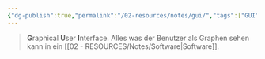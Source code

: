 ```yaml
---
{"dg-publish":true,"permalink":"/02-resources/notes/gui/","tags":["GUI","bedeutung"],"noteIcon":"","updated":"2024-06-24T08:55:44.000+02:00"}
---
```


> **G**raphical **U**ser **I**nterface.
> Alles was der Benutzer als Graphen sehen kann in ein [[02 - RESOURCES/Notes/Software\|Software]].
